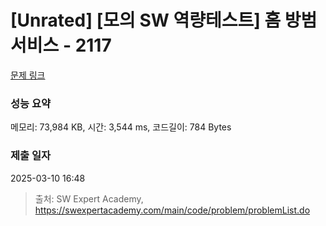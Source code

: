 # [Unrated] [모의 SW 역량테스트] 홈 방범 서비스 - 2117 

[문제 링크](https://swexpertacademy.com/main/code/problem/problemDetail.do?contestProbId=AV5V61LqAf8DFAWu) 

### 성능 요약

메모리: 73,984 KB, 시간: 3,544 ms, 코드길이: 784 Bytes

### 제출 일자

2025-03-10 16:48



> 출처: SW Expert Academy, https://swexpertacademy.com/main/code/problem/problemList.do